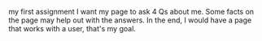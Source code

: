 my first assignment
I want my page to ask 4 Qs about me.
Some facts on the page may help out with the answers.
In the end, I would have a page that works with a user, that's my goal.
